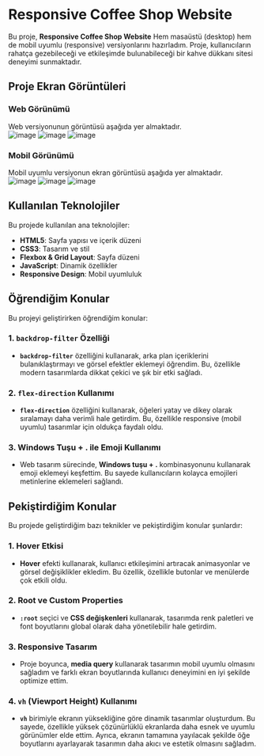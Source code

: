# Responsive Coffee Shop Website

Bu proje, **Responsive Coffee Shop Website** Hem masaüstü (desktop) hem de mobil uyumlu (responsive) versiyonlarını hazırladım. Proje, kullanıcıların rahatça gezebileceği ve etkileşimde bulunabileceği bir kahve dükkanı sitesi deneyimi sunmaktadır.

## Proje Ekran Görüntüleri

### Web Görünümü
Web versiyonunun görüntüsü aşağıda yer almaktadır.  
![image](https://github.com/user-attachments/assets/78268357-1f55-4919-9231-8b181c863ea9)
![image](https://github.com/user-attachments/assets/a81b89c5-09e9-4cec-a81b-ab414f4b2d5b)
![image](https://github.com/user-attachments/assets/35a774bd-dada-4e49-85eb-a3d27df3f049)


### Mobil Görünümü
Mobil uyumlu versiyonun ekran görüntüsü aşağıda yer almaktadır.  
![image](https://github.com/user-attachments/assets/dbb14234-1ca7-4696-8795-57020daa877e)
![image](https://github.com/user-attachments/assets/272803f5-3bb5-417e-a3a7-ec984c111790)
![image](https://github.com/user-attachments/assets/fc22f3eb-f561-48bc-adba-10fddd15ba15)



## Kullanılan Teknolojiler

Bu projede kullanılan ana teknolojiler:

- **HTML5**: Sayfa yapısı ve içerik düzeni
- **CSS3**: Tasarım ve stil
- **Flexbox & Grid Layout**: Sayfa düzeni
- **JavaScript**: Dinamik özellikler
- **Responsive Design**: Mobil uyumluluk

## Öğrendiğim Konular

Bu projeyi geliştirirken öğrendiğim konular:

### 1. **`backdrop-filter` Özelliği**
- **`backdrop-filter`** özelliğini kullanarak, arka plan içeriklerini bulanıklaştırmayı ve görsel efektler eklemeyi öğrendim. Bu, özellikle modern tasarımlarda dikkat çekici ve şık bir etki sağladı.

### 2. **`flex-direction` Kullanımı**
- **`flex-direction`** özelliğini kullanarak, öğeleri yatay ve dikey olarak sıralamayı daha verimli hale getirdim. Bu, özellikle responsive (mobil uyumlu) tasarımlar için oldukça faydalı oldu.

### 3. **Windows Tuşu + . ile Emoji Kullanımı**
- Web tasarım sürecinde, **Windows tuşu + .** kombinasyonunu kullanarak emoji eklemeyi keşfettim. Bu sayede kullanıcıların kolayca emojileri metinlerine eklemeleri sağlandı.

## Pekiştirdiğim Konular

Bu projede geliştirdiğim bazı teknikler ve pekiştirdiğim konular şunlardır:

### 1. **Hover Etkisi**
- **Hover** efekti kullanarak, kullanıcı etkileşimini artıracak animasyonlar ve görsel değişiklikler ekledim. Bu özellik, özellikle butonlar ve menülerde çok etkili oldu.

### 2. **Root ve Custom Properties**

- **`:root`** seçici ve **CSS değişkenleri** kullanarak, tasarımda renk paletleri ve font boyutlarını global olarak daha yönetilebilir hale getirdim.

### 3. **Responsive Tasarım**
- Proje boyunca, **media query** kullanarak tasarımın mobil uyumlu olmasını sağladım ve farklı ekran boyutlarında kullanıcı deneyimini en iyi şekilde optimize ettim.
### 4. **`vh` (Viewport Height) Kullanımı**
- **`vh`** birimiyle ekranın yüksekliğine göre dinamik tasarımlar oluşturdum. Bu sayede, özellikle yüksek çözünürlüklü ekranlarda daha esnek ve uyumlu görünümler elde ettim. Ayrıca, ekranın tamamına yayılacak şekilde öğe boyutlarını ayarlayarak tasarımın daha akıcı ve estetik olmasını sağladım.
